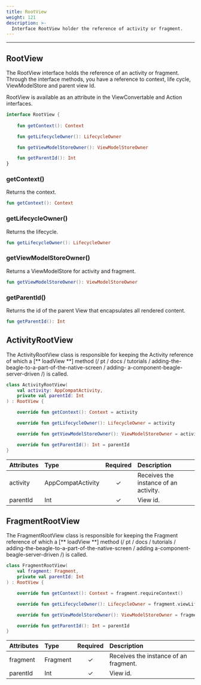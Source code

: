```yaml
---
title: RootView
weight: 121
description: >-
  Interface RootView holder the reference of activity or fragment.
---
```


---

## RootView

The RootView interface holds the reference of an activity or fragment. Through the interface methods, you have a reference to context, life cycle, ViewModelStore and parent view Id. 

RootView is available as an attribute in the ViewConvertable and Action interfaces.

```kotlin
interface RootView {
    
    fun getContext(): Context

    fun getLifecycleOwner(): LifecycleOwner

    fun getViewModelStoreOwner(): ViewModelStoreOwner

    fun getParentId(): Int
}
```
### getContext()

Returns the context.

```kotlin
fun getContext(): Context
```

### getLifecycleOwner()

Returns the lifecycle.

```kotlin
fun getLifecycleOwner(): LifecycleOwner
```

### getViewModelStoreOwner()

Returns a ViewModelStore for activity and fragment.

```kotlin
fun getViewModelStoreOwner(): ViewModelStoreOwner
```

### getParentId()

Returns the id of the parent View that encapsulates all rendered content.

```kotlin
fun getParentId(): Int
```

## ActivityRootView

The ActivityRootView class is responsible for keeping the Activity reference of which a [** loadView **] method (/ pt / docs / tutorials / adding-the-beagle-to-a-part-of-the-native-screen / adding- a-component-beagle-server-driven /) is called.

```kotlin
class ActivityRootView(
    val activity: AppCompatActivity,
    private val parentId: Int
) : RootView {

    override fun getContext(): Context = activity

    override fun getLifecycleOwner(): LifecycleOwner = activity

    override fun getViewModelStoreOwner(): ViewModelStoreOwner = activity

    override fun getParentId(): Int = parentId
}
```

| **Attributes** | **Type** | **Required** | **Description** |
| :--- | :--- | :---: | :--- |
| activity | AppCompatActivity | ✓ | Receives the instance of an activity. |
| parentId | Int | ✓ | View id. |


## FragmentRootView

The FragmentRootView class is responsible for keeping the Fragment reference of which a [** loadView **] method (/ pt / docs / tutorials / adding-the-beagle-to-a-part-of-the-native-screen / adding a-component-beagle-server-driven /) is called.

```kotlin
class FragmentRootView(
    val fragment: Fragment,
    private val parentId: Int
) : RootView {

    override fun getContext(): Context = fragment.requireContext()

    override fun getLifecycleOwner(): LifecycleOwner = fragment.viewLifecycleOwner

    override fun getViewModelStoreOwner(): ViewModelStoreOwner = fragment

    override fun getParentId(): Int = parentId
}
```

| **Attributes** | **Type** | **Required** | **Description** |
| :--- | :--- | :---: | :--- |
| fragment | Fragment | ✓ | Receives the instance of an fragment. |
| parentId | Int | ✓ | View id. |

